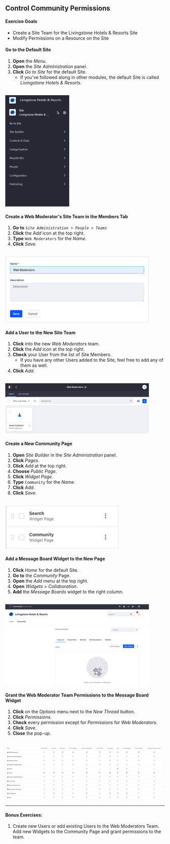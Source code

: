 ## Control Community Permissions 

<div class="ahead">

#### Exercise Goals
* Create a Site Team for the Livingstone Hotels & Resorts Site
* Modify Permissions on a Resource on the Site

</div>

#### Go to the Default Site
1. **Open** the _Menu_.  
2. **Open** the _Site Administration_ panel.
3. **Click** _Go to Site_ for the default Site.
	* If you've followed along in other modules, the default Site is called _Livingstone Hotels & Resorts_.

<br />

<img src="images/go_to_site.png" style="max-width:40%">

#### Create a Web Moderator's Site Team in the Members Tab
1. **Go to** _`Site Administration > People > Teams`_
2. **Click** the _Add_ icon at the top right.
3. **Type** `Web Moderators` for the _Name_.
4. **Click** _Save_.

<br />

<img src="images/web_moderator_team.png" style="max-width:90%">

#### Add a User to the New Site Team
1. **Click** into the new _Web Moderators_ team.
2. **Click** the _Add_ icon at the top right.
3. **Check** your User from the list of Site Members.
	* If you have any other Users added to the Site, feel free to add any of them as well.
4. **Click** _Add_.

<br />

<img src="images/added_users_to_wm.png" style="max-width:90%">

#### Create a New Community Page
1. **Open** _Site Builder_ in the _Site Administration_ panel.
2. **Click** _Pages_.
3. **Click** _Add_ at the top right.
4. **Choose** _Public Page_.
5. **Click** _Widget Page_.
6. **Type** `Community` for the _Name_.
7. **Click** _Add_.
8. **Click** _Save_.

<br />

<img src="images/created_new_page.png" style="max-width:100%">

#### Add a Message Board Widget to the New Page
1. **Click** _Home_ for the default Site.
2. **Go to** the _Community_ Page.
3. **Open** the _Add_ menu at the top right.
4. **Open** _Widgets > Collaboration_.
5. **Add** the _Message Boards_ widget to the right column.

<br />

<img src="images/community_page.png" style="max-width:90%">

#### Grant the Web Moderator Team Permissions to the Message Board Widget
1. **Click** on the _Options_ menu next to the _New Thread_ button.
2. **Click** _Permissions_.
3. **Check** every permission except for _Permissions_ for _Web Moderators_.
4. **Click** _Save_.
5. **Close** the pop-up.

<br />

<img src="images/final_permissions.png" style="max-width:100%">

<br />

---

#### Bonus Exercises:
1. Create new Users or add existing Users to the Web Moderators Team. Add new Widgets to the Community Page and grant permissions to the team.
